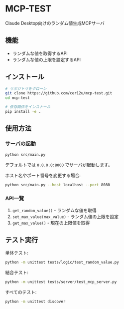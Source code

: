 # MCP-TEST

Claude Desktop向けのランダム値生成MCPサーバ

## 機能

- ランダムな値を取得するAPI
- ランダムな値の上限を設定するAPI

## インストール

```bash
# リポジトリをクローン
git clone https://github.com/cer12u/mcp-test.git
cd mcp-test

# 依存関係をインストール
pip install -e .
```

## 使用方法

### サーバの起動

```bash
python src/main.py
```

デフォルトでは `0.0.0.0:8000` でサーバが起動します。

ホスト名やポート番号を変更する場合:

```bash
python src/main.py --host localhost --port 8080
```

### API一覧

1. `get_random_value()` - ランダムな値を取得
2. `set_max_value(max_value)` - ランダム値の上限を設定
3. `get_max_value()` - 現在の上限値を取得

## テスト実行

単体テスト:

```bash
python -m unittest tests/logic/test_random_value.py
```

結合テスト:

```bash
python -m unittest tests/server/test_mcp_server.py
```

すべてのテスト:

```bash
python -m unittest discover
```
